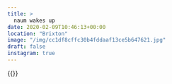 ```yaml
---
title: >
  naum wakes up
date: 2020-02-09T10:46:13+00:00
location: "Brixton"
image: "/img/cc1df8cffc30b4fddaaf13ce5b647621.jpg"
draft: false
instagram: true
---
```


{{<photo src="/img/cc1df8cffc30b4fddaaf13ce5b647621.jpg">}}
